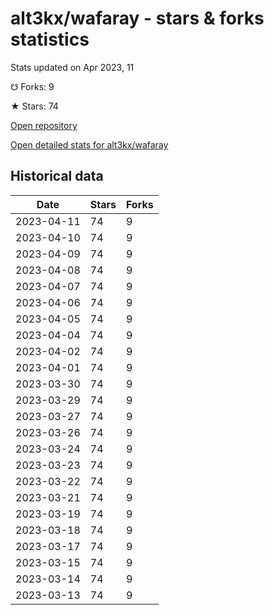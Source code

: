 # alt3kx/wafaray - stars & forks statistics

Stats updated on Apr 2023, 11

☋ Forks: 9

★ Stars: 74

[Open repository](https://github.com/alt3kx/wafaray)

[Open detailed stats for alt3kx/wafaray](https://reviewgithub.com/rep/alt3kx/wafaray)

## Historical data
| Date | Stars | Forks |
|------|-------|-------|
| 2023-04-11 | 74 | 9 | 
| 2023-04-10 | 74 | 9 | 
| 2023-04-09 | 74 | 9 | 
| 2023-04-08 | 74 | 9 | 
| 2023-04-07 | 74 | 9 | 
| 2023-04-06 | 74 | 9 | 
| 2023-04-05 | 74 | 9 | 
| 2023-04-04 | 74 | 9 | 
| 2023-04-02 | 74 | 9 | 
| 2023-04-01 | 74 | 9 | 
| 2023-03-30 | 74 | 9 | 
| 2023-03-29 | 74 | 9 | 
| 2023-03-27 | 74 | 9 | 
| 2023-03-26 | 74 | 9 | 
| 2023-03-24 | 74 | 9 | 
| 2023-03-23 | 74 | 9 | 
| 2023-03-22 | 74 | 9 | 
| 2023-03-21 | 74 | 9 | 
| 2023-03-19 | 74 | 9 | 
| 2023-03-18 | 74 | 9 | 
| 2023-03-17 | 74 | 9 | 
| 2023-03-15 | 74 | 9 | 
| 2023-03-14 | 74 | 9 | 
| 2023-03-13 | 74 | 9 | 

